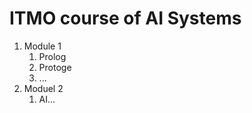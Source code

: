 # ITMO course of AI Systems

1. Module 1
    1. Prolog
    2. Protoge
    3. ...
2. Moduel 2
    1. AI...

